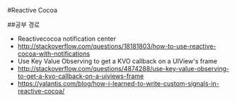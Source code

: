 #Reactive Cocoa

##공부 경로
* Reactivecocoa notification center
* http://stackoverflow.com/questions/18181803/how-to-use-reactive-cocoa-with-notifications
* Use Key Value Observing to get a KVO callback on a UIView's frame
* http://stackoverflow.com/questions/4874288/use-key-value-observing-to-get-a-kvo-callback-on-a-uiviews-frame
* https://yalantis.com/blog/how-i-learned-to-write-custom-signals-in-reactive-cocoa/
